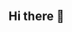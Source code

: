 ## Hi there 👋

<!--
**NukeJazz/NukeJazz** is a ✨ _special_ ✨ repository because its `README.md` (this file) appears on your GitHub profile.

Here are some ideas to get you started:

- 🔭 I’m currently working on Magic Code Stuff FOOL
- 🌱 I’m currently learning AI
- 😄 Pronouns: They/Them
- ⚡ Fun fact: I've never broken a bone.
-->
